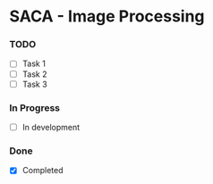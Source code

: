 # SACA - Image Processing

### TODO

- [ ] Task 1
- [ ] Task 2
- [ ] Task 3

### In Progress

- [ ] In development

### Done

- [x] Completed